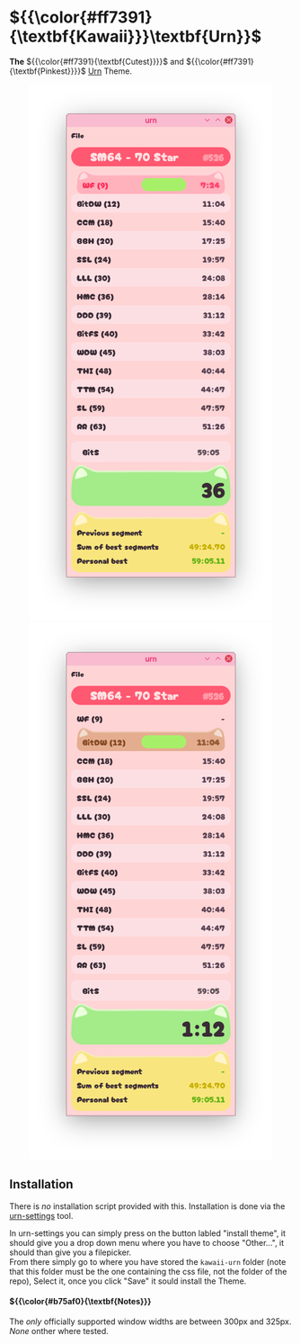 # ${{\color{#ff7391}{\textbf{Kawaii}}}\textbf{Urn}}\$ 
**The** ${{\color{#ff7391}{\textbf{Cutest}}}}\$ and ${{\color{#ff7391}{\textbf{Pinkest}}}}\$ [Urn](https://github.com/paoloose/urn) Theme.
<p align="center">
  <img src="assets/ex-cs.png">
  <img src="assets/ex-cs-even.png">
</p>

## Installation
There is *no* installation script provided with this. Installation is done via the [urn-settings](https://github.com/mellowawa/urn-settings) tool.

In urn-settings you can simply press on the button labled "install theme", it should give you a drop down menu where you have to choose "Other...", it should than give you a filepicker. <br>
From there simply go to where you have stored the `kawaii-urn` folder (note that this folder must be the one containing the css file, not the folder of the repo), Select it, once you click "Save" it sould install the Theme.

#### ${{\color{#b75af0}{\textbf{Notes}}}
The *only* officially supported window widths are between 300px and 325px. *None* onther where tested.

